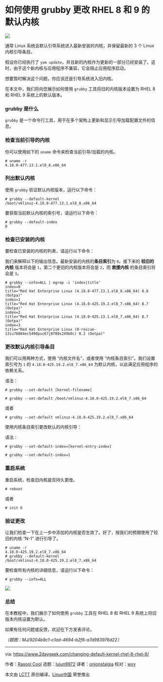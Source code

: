 [#]: subject: "How to Change the default kernel in RHEL 8 and 9"
[#]: via: "https://www.2daygeek.com/changing-default-kernel-rhel-8-rhel-9/"
[#]: author: "Rasool Cool https://www.2daygeek.com/author/rasool/"
[#]: collector: "lujun9972"
[#]: translator: "onionstalgia"
[#]: reviewer: "wxy"
[#]: publisher: "wxy"
[#]: url: "https://linux.cn/article-16147-1.html"

如何使用 grubby 更改 RHEL 8 和 9 的默认内核
======

![][0]

通常 Linux 系统会默认引导系统进入最新安装的内核，并保留最新的 3 个 Linux 内核引导条目。

假设你已经执行了 `yum update`，并且新的内核作为更新的一部分已经安装了。这时，由于这个新内核与应用程序不兼容，它会阻止应用程序启动。

想要暂时解决这个问题，你应该还是引导系统进入旧内核。

在本文中，我们将向您展示如何使用 `grubby` 工具将旧的内核版本设置为 RHEL 8 和 RHEL 9 系统上的默认版本。

### grubby 是什么

`grubby` 是一个命令行工具，用于在多个架构上更新和显示引导加载配置文件的信息。

### 检查当前引导的内核

你可以使用如下的 `uname` 命令来检查当前引导/加载的内核。

```
# uname -r
4.18.0-477.13.1.el8_8.x86_64
```

### 列出默认内核

使用 `grubby` 验证默认内核版本，运行以下命令：

```
# grubby --default-kernel
/boot/vmlinuz-4.18.0-477.13.1.el8_8.x86_64
```

要获取当前默认内核的索引号，请运行以下命令：

```
# grubby --default-index
0
```

### 检查已安装的内核

要检查已安装的内核的列表，请运行以下命令：

我们来解释以下的输出信息。最新安装的内核的**条目索引**为 `0`，接下来的 **较旧的内核** 版本将会是 `1`，第二个更旧的内核版本将会是 `2`，而 **救援内核** 的条目索引将会是 `3`。

```
# grubby --info=ALL | egrep -i 'index|title'
index=0
title="Red Hat Enterprise Linux (4.18.0-477.13.1.el8_8.x86_64) 8.8 (Ootpa)"
index=1
title="Red Hat Enterprise Linux (4.18.0-425.19.2.el8_7.x86_64) 8.7 (Ootpa)"
index=2
title="Red Hat Enterprise Linux (4.18.0-425.13.1.el8_7.x86_64) 8.7 (Ootpa)"
index=3
title="Red Hat Enterprise Linux (0-rescue-13iu76884ec5490puc67j8789s249b0c) 8.2 (Ootpa)"
```

### 更改默认内核引导条目

我们可以用两种方式，使用 “内核文件名”，或者使用 “内核条目索引”。我们设置索引号为 `1` 的 `4.18.0-425.19.2.el8_7.x86_64` 为默认内核，以此满足应用程序的依赖关系。

语法：

```
# grubby --set-default [kernel-filename]
```

```
# grubby --set-default /boot/vmlinuz-4.18.0-425.19.2.el8_7.x86_64
```

或者

```
# grubby --set-default vmlinuz-4.18.0-425.19.2.el8_7.x86_64
```

使用内核条目索引更改默认的内核引导：

语法：

```
# grubby --set-default-index=[kernel-entry-index]
```

```
# grubby --set-default-index=1
```

### 重启系统

重启系统，检查旧内核是否持久更改。

```
# reboot
```

或者

```
# init 6
```

### 验证更改

让我们检查一下在上一步中添加的内核是否生效了。好了，按我们的预期使用了较旧的内核 “N-1” 进行引导了。

```
# uname -r
4.18.0-425.19.2.el8_7.x86_64
# grubby --default-kernel
/boot/vmlinuz-4.18.0-425.19.2.el8_7.x86_64
```

要检查所有内核的详细信息，请运行以下命令：

```
# grubby --info=ALL
```

![][2]

### 总结

在本教程中，我们展示了如何使用 `grubby` 工具在 RHEL 8 和 RHEL 9 系统上将旧版本内核设置为默认。

如果有任何问题或反馈，欢迎在下方发表评论。

*（题图：MJ/9204b9c1-c1ad-4694-b2f6-a7d983976d22）*

--------------------------------------------------------------------------------

via: https://www.2daygeek.com/changing-default-kernel-rhel-8-rhel-9/

作者：[Rasool Cool][a]
选题：[lujun9972][b]
译者：[onionstalgia](https://github.com/onionstalgia)
校对：[wxy](https://github.com/wxy)

本文由 [LCTT](https://github.com/LCTT/TranslateProject) 原创编译，[Linux中国](https://linux.cn/) 荣誉推出

[a]: https://www.2daygeek.com/author/rasool/
[b]: https://github.com/lujun9972
[1]: https://www.2daygeek.com/upgrading-from-rhel-7-to-rhel-8/
[2]: https://www.2daygeek.com/wp-content/uploads/2023/06/changing-default-kernel-rhel-8-rhel-9-1024x494.jpg
[0]: https://img.linux.net.cn/data/attachment/album/202309/01/105123phdy0f0fmgavquqq.jpg